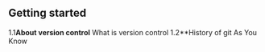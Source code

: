## Getting started
1.1**About version control**
What is version control
1.2**History of git
As You Know
